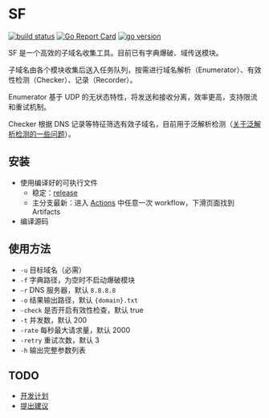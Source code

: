 # SF

[![build status](https://img.shields.io/github/workflow/status/0x2E/sf/build)](https://github.com/0x2E/sf/actions/new)
[![Go Report Card](https://goreportcard.com/badge/github.com/0x2E/sf)](https://goreportcard.com/report/github.com/0x2E/sf)
[![go version](https://img.shields.io/github/go-mod/go-version/0x2E/sf)](https://github.com/0x2E/sf/blob/main/go.mod)

SF 是一个高效的子域名收集工具。目前已有字典爆破、域传送模块。

子域名由各个模块收集后送入任务队列，按需进行域名解析（Enumerator）、有效性检测（Checker）、记录（Recorder）。

Enumerator 基于 UDP 的无状态特性，将发送和接收分离，效率更高，支持限流和重试机制。

Checker 根据 DNS 记录等特征筛选有效子域名，目前用于泛解析检测（[关于泛解析检测的一些问题](https://github.com/0x2E/sf/issues/12)）。


## 安装

- 使用编译好的可执行文件
  - 稳定：[release](https://github.com/0x2E/sf/releases)
  - 主分支最新：进入 [Actions](https://github.com/0x2E/sf/actions) 中任意一次 workflow，下滑页面找到 Artifacts
- 编译源码

## 使用方法

- `-u` 目标域名（必需）
- `-f` 字典路径，为空时不启动爆破模块
- `-r` DNS 服务器，默认 `8.8.8.8`
- `-o` 结果输出路径，默认 `{domain}.txt`
- `-check` 是否开启有效性检查，默认 true
- `-t` 并发数，默认 200
- `-rate` 每秒最大请求量，默认 2000
- `-retry` 重试次数，默认 3
- `-h` 输出完整参数列表

## TODO

- [开发计划](https://github.com/0x2E/sf/labels/todo)
- [提出建议](https://github.com/0x2E/sf/issues/new)
